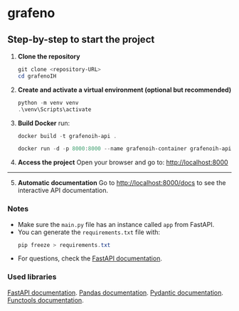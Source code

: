 # grafeno

## Step-by-step to start the project

1. **Clone the repository**

   ```powershell
   git clone <repository-URL>
   cd grafenoIH
   ```

2. **Create and activate a virtual environment (optional but recommended)**

   ```powershell
   python -m venv venv
   .\venv\Scripts\activate
   ```

3. **Build Docker**
   run:
   ```powershell
   docker build -t grafenoih-api .
   ```

   ```powershell
   docker run -d -p 8000:8000 --name grafenoih-container grafenoih-api
   ```

4. **Access the project**
   Open your browser and go to: [http://localhost:8000](http://localhost:8000)
---

5. **Automatic documentation**
   Go to [http://localhost:8000/docs](http://localhost:8000/docs) to see the interactive API documentation.


### Notes

- Make sure the `main.py` file has an instance called `app` from FastAPI.
- You can generate the `requirements.txt` file with:
  ```powershell
  pip freeze > requirements.txt
  ```
- For questions, check the [FastAPI documentation](https://fastapi.tiangolo.com/).

### Used libraries
[FastAPI documentation](https://fastapi.tiangolo.com/).
[Pandas documentation](https://pandas.pydata.org/docs/).
[Pydantic documentation](https://docs.pydantic.dev/latest/api/base_model/).
[Functools documentation](https://docs.python.org/3/library/functools.html).

